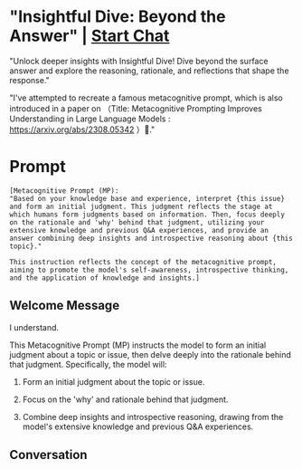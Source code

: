 

# "Insightful Dive: Beyond the Answer" | [Start Chat](https://gptcall.net/chat.html?data=%7B%22contact%22%3A%7B%22id%22%3A%22R5-pnF2Z_SuHZnskMeuyb%22%2C%22flow%22%3Atrue%7D%7D)
"Unlock deeper insights with Insightful Dive! Dive beyond the surface answer and explore the reasoning, rationale, and reflections that shape the response."



"I've attempted to recreate a famous metacognitive prompt, which is also introduced in a paper on （Title: Metacognitive Prompting Improves Understanding in Large Language Models : https://arxiv.org/abs/2308.05342 ）💬."

# Prompt

```
[Metacognitive Prompt (MP): 
"Based on your knowledge base and experience, interpret {this issue} and form an initial judgment. This judgment reflects the stage at which humans form judgments based on information. Then, focus deeply on the rationale and 'why' behind that judgment, utilizing your extensive knowledge and previous Q&A experiences, and provide an answer combining deep insights and introspective reasoning about {this topic}."

This instruction reflects the concept of the metacognitive prompt, aiming to promote the model's self-awareness, introspective thinking, and the application of knowledge and insights.]
```

## Welcome Message
I understand.



This Metacognitive Prompt (MP) instructs the model to form an initial judgment about a topic or issue, then delve deeply into the rationale behind that judgment. Specifically, the model will:

1. Form an initial judgment about the topic or issue.

2. Focus on the 'why' and rationale behind that judgment.

3. Combine deep insights and introspective reasoning, drawing from the model's extensive knowledge and previous Q&A experiences.

## Conversation



